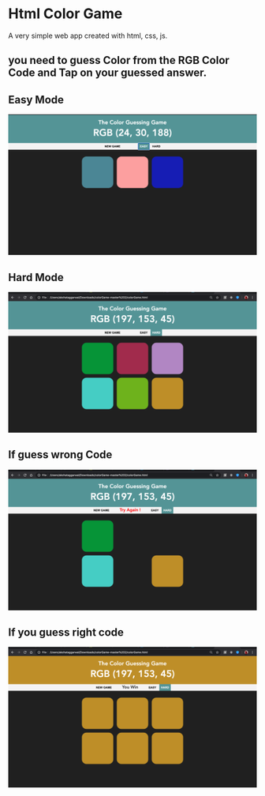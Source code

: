 # Html Color Game
A very simple web app created with html, css, js.

## you need to guess Color from the RGB Color Code and Tap on your guessed answer.

## Easy Mode
![Screenshot](ss1.png)

## Hard Mode
![Screenshot](ss2.png)

## If guess wrong Code
![Screenshot](ss3.png)

## If you guess right code
![Screenshot](ss4.png)
